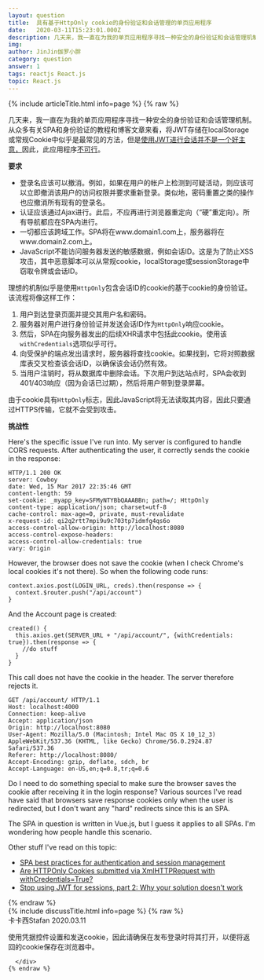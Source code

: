 ```yaml
---
layout: question
title:  具有基于HttpOnly cookie的身份验证和会话管理的单页应用程序
date:   2020-03-11T15:23:01.000Z
description: 几天来，我一直在为我的单页应用程序寻找一种安全的身份验证和会话管理机制。从众多有关SPA和身份验证的教程和博客文章来看，将JWT存储在localStora...
img: 
author: JinJin伽罗小胖
category: question
answer: 1
tags: reactjs React.js
topic: React.js
---
```

<div class="article-root">
  <div class="article">
    {% include articleTitle.html info=page %}
    {% raw %}
    <div class="article-content"><p><font style="vertical-align: inherit;"><font style="vertical-align: inherit;">几天来，我一直在为我的单页应用程序寻找一种安全的身份验证和会话管理机制。</font><font style="vertical-align: inherit;">从众多有关SPA和身份验证的教程和博客文章来看，将JWT存储在localStorage或常规Cookie中似乎是最常见的方法，但是</font></font><a href="http://cryto.net/~joepie91/blog/2016/06/13/stop-using-jwt-for-sessions/" rel="noreferrer"><font style="vertical-align: inherit;"><font style="vertical-align: inherit;">使用JWT进行会话并不是一个好主意，</font></font></a><font style="vertical-align: inherit;"><font style="vertical-align: inherit;">因此，此应用程序</font><a href="http://cryto.net/~joepie91/blog/2016/06/13/stop-using-jwt-for-sessions/" rel="noreferrer"><font style="vertical-align: inherit;">不可行</font></a><font style="vertical-align: inherit;">。</font></font></p>

<p><strong><font style="vertical-align: inherit;"><font style="vertical-align: inherit;">要求</font></font></strong></p>

<ul>
<li><font style="vertical-align: inherit;"><font style="vertical-align: inherit;">登录名应该可以撤消。</font><font style="vertical-align: inherit;">例如，如果在用户的帐户上检测到可疑活动，则应该可以立即撤消该用户的访问权限并要求重新登录。类似地，密码重置之类的操作也应撤消所有现有的登录名。</font></font></li>
<li><font style="vertical-align: inherit;"><font style="vertical-align: inherit;">认证应该通过Ajax进行。</font><font style="vertical-align: inherit;">此后，不应再进行浏览器重定向（“硬”重定向）。</font><font style="vertical-align: inherit;">所有导航都应在SPA内进行。</font></font></li>
<li><font style="vertical-align: inherit;"><font style="vertical-align: inherit;">一切都应该跨域工作。</font><font style="vertical-align: inherit;">SPA将在www.domain1.com上，服务器将在www.domain2.com上。</font></font></li>
<li><font style="vertical-align: inherit;"><font style="vertical-align: inherit;">JavaScript不能访问服务器发送的敏感数据，例如会话ID。</font><font style="vertical-align: inherit;">这是为了防止XSS攻击，其中恶意脚本可以从常规cookie，localStorage或sessionStorage中窃取令牌或会话ID。</font></font></li>
</ul>

<p><font style="vertical-align: inherit;"><font style="vertical-align: inherit;">理想的机制似乎是使用</font></font><code>HttpOnly</code><font style="vertical-align: inherit;"><font style="vertical-align: inherit;">包含会话ID的</font><font style="vertical-align: inherit;">cookie的基于cookie的身份验证</font><font style="vertical-align: inherit;">。</font><font style="vertical-align: inherit;">该流程将像这样工作：</font></font></p>

<ol>
<li><font style="vertical-align: inherit;"><font style="vertical-align: inherit;">用户到达登录页面并提交其用户名和密码。</font></font></li>
<li><font style="vertical-align: inherit;"><font style="vertical-align: inherit;">服务器对用户进行身份验证并发送会话ID作为</font></font><code>HttpOnly</code><font style="vertical-align: inherit;"><font style="vertical-align: inherit;">响应cookie。</font></font></li>
<li><font style="vertical-align: inherit;"><font style="vertical-align: inherit;">然后，SPA在向服务器发出的后续XHR请求中包括此cookie。</font><font style="vertical-align: inherit;">使用该</font></font><code>withCredentials</code><font style="vertical-align: inherit;"><font style="vertical-align: inherit;">选项</font><font style="vertical-align: inherit;">似乎可行</font><font style="vertical-align: inherit;">。</font></font></li>
<li><font style="vertical-align: inherit;"><font style="vertical-align: inherit;">向受保护的端点发出请求时，服务器将查找cookie。</font><font style="vertical-align: inherit;">如果找到，它将对照数据库表交叉检查该会话ID，以确保该会话仍然有效。</font></font></li>
<li><font style="vertical-align: inherit;"><font style="vertical-align: inherit;">当用户注销时，将从数据库中删除会话。</font><font style="vertical-align: inherit;">下次用户到达站点时，SPA会收到401/403响应（因为会话已过期），然后将用户带到登录屏幕。</font></font></li>
</ol>

<p><font style="vertical-align: inherit;"><font style="vertical-align: inherit;">由于cookie具有</font></font><code>HttpOnly</code><font style="vertical-align: inherit;"><font style="vertical-align: inherit;">标志，因此JavaScript将无法读取其内容，因此只要通过HTTPS传输，它就不会受到攻击。</font></font></p>

<p><strong><font style="vertical-align: inherit;"><font style="vertical-align: inherit;">挑战性</font></font></strong></p>

<p>Here's the specific issue I've run into. My server is configured to handle CORS requests. After authenticating the user, it correctly sends the cookie in the response:</p>

<pre><code>HTTP/1.1 200 OK<font></font>
server: Cowboy<font></font>
date: Wed, 15 Mar 2017 22:35:46 GMT<font></font>
content-length: 59<font></font>
set-cookie: _myapp_key=SFMyNTYBbQAAABBn; path=/; HttpOnly<font></font>
content-type: application/json; charset=utf-8<font></font>
cache-control: max-age=0, private, must-revalidate<font></font>
x-request-id: qi2q2rtt7mpi9u9c703tp7idmfg4qs6o<font></font>
access-control-allow-origin: http://localhost:8080<font></font>
access-control-expose-headers: <font></font>
access-control-allow-credentials: true<font></font>
vary: Origin<font></font>
</code></pre>

<p>However, the browser does not save the cookie (when I check Chrome's local cookies it's not there). So when the following code runs:</p>

<pre><code>context.axios.post(LOGIN_URL, creds).then(response =&gt; {<font></font>
  context.$router.push("/api/account")<font></font>
}<font></font>
</code></pre>

<p>And the Account page is created:</p>

<pre><code>created() {<font></font>
  this.axios.get(SERVER_URL + "/api/account/", {withCredentials: true}).then(response =&gt; {<font></font>
    //do stuff<font></font>
  }<font></font>
}<font></font>
</code></pre>

<p>This call does not have the cookie in the header. The server therefore rejects it.</p>

<pre><code>GET /api/account/ HTTP/1.1<font></font>
Host: localhost:4000<font></font>
Connection: keep-alive<font></font>
Accept: application/json<font></font>
Origin: http://localhost:8080<font></font>
User-Agent: Mozilla/5.0 (Macintosh; Intel Mac OS X 10_12_3) AppleWebKit/537.36 (KHTML, like Gecko) Chrome/56.0.2924.87 Safari/537.36<font></font>
Referer: http://localhost:8080/<font></font>
Accept-Encoding: gzip, deflate, sdch, br<font></font>
Accept-Language: en-US,en;q=0.8,tr;q=0.6<font></font>
</code></pre>

<p>Do I need to do something special to make sure the browser saves the cookie after receiving it in the login response? Various sources I've read have said that browsers save response cookies only when the user is redirected, but I don't want any "hard" redirects since this is an SPA.</p>

<p>The SPA in question is written in Vue.js, but I guess it applies to all SPAs. I'm wondering how people handle this scenario.</p>

<p>Other stuff I've read on this topic:</p>

<ul>
<li><a href="https://stackoverflow.com/questions/20963273/spa-best-practices-for-authentication-and-session-management">SPA best practices for authentication and session management</a></li>
<li><a href="https://security.stackexchange.com/questions/53359/are-httponly-cookies-submitted-via-xmlhttprequest-with-withcredentials-true">Are HTTPOnly Cookies submitted via XmlHTTPRequest with withCredentials=True?</a></li>
<li><a href="http://cryto.net/~joepie91/blog/2016/06/19/stop-using-jwt-for-sessions-part-2-why-your-solution-doesnt-work/" rel="noreferrer">Stop using JWT for sessions, part 2: Why your solution doesn't work</a></li>
</ul></div>
    {% endraw %}
  </div>

  <div class="discuss-wrapper">
    {% include discussTitle.html info=page %}
    {% raw %}
    <div class="discuss-item">
        <div class="discuss-parent">
          <div class="discuss-meta">
            <span class="discuss-user">卡卡西Stafan</span>
            <span class="discuss-time">2020.03.11</span>
          </div>
          <div class="discuss-comment"><p><font style="vertical-align: inherit;"><font style="vertical-align: inherit;">使用凭据控件设置和发送cookie，因此请确保在发布登录时将其打开，以便将返回的cookie保存在浏览器中。</font></font></p></div>
        </div>
        
      </div>
    {% endraw %}
  </div>
<div>
